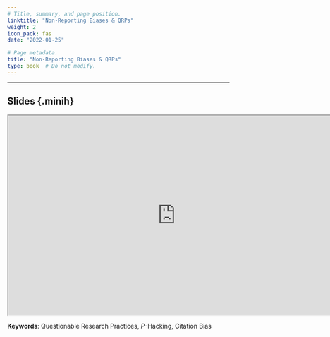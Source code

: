 ```yaml
---
# Title, summary, and page position.
linktitle: "Non-Reporting Biases & QRPs"
weight: 2
icon_pack: fas
date: "2022-01-25"

# Page metadata.
title: "Non-Reporting Biases & QRPs"
type: book  # Do not modify.
---
```


<style>
code{
  color: #2a7792;
}
.hljs{
  font-size: 16px
}
.minih{
  font-size: 1px;
  margin: 0px 0px 0px 0px;
}

.highlight {
    position: relative;
}
.highlight pre {
    padding: 15px;
}
.highlight-copy-btn {
    position: absolute;
    top: 7px;
    right: 7px;
    border: 0;
    border-radius: 4px;
    padding: 5px;
    font-size: 0.7em;
    line-height: 1.8;
    color: #fff;
    background-color: #777;
    min-width: 55px;
    text-align: center;
}
.highlight-copy-btn:hover {
    background-color: #666;
}
</style>

---


## Slides {.minih}

<iframe src="https://drive.google.com/file/d/1nKjMv-nrk1zBUmTuGfC7rpbctzd602VM/preview" width="757" height="452" allow="autoplay"></iframe>

**Keywords**: Questionable Research Practices, _P_-Hacking, Citation Bias


<style>
h1 {color: #2a7792;}
</style>


